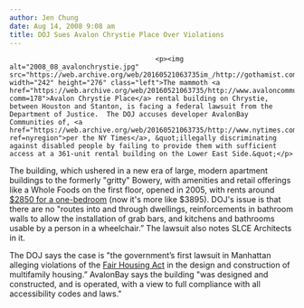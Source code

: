 ```yaml
---
author: Jen Chung
date: Aug 14, 2008 9:08 am
title: DOJ Sues Avalon Chrystie Place Over Violations
---
```


	
										<p><img alt="2008_08_avalonchrystie.jpg" src="https://web.archive.org/web/20160521063735im_/http://gothamist.com/attachments/jen/2008_08_avalonchrystie.jpg" width="242" height="276" class="left">The mammoth <a href="https://web.archive.org/web/20160521063735/http://www.avaloncommunities.com/avaloncore/nfloor.asp?comm=178">Avalon Chrystie Place</a> rental building on Chrystie, between Houston and Stanton, is facing a federal lawsuit from the Department of Justice.  The DOJ accuses developer AvalonBay Communities of, <a href="https://web.archive.org/web/20160521063735/http://www.nytimes.com/2008/08/14/nyregion/14building.html?ref=nyregion">per the NY Times</a>, &quot;illegally discriminating against disabled people by failing to provide them with sufficient access at a 361-unit rental building on the Lower East Side.&quot;</p>

<p>The building, which ushered in a new era of large, modern apartment buildings to the formerly &quot;gritty&quot; Bowery, with amenities and retail offerings like a Whole Foods on the first floor, opened in 2005, with rents around <a href="https://web.archive.org/web/20160521063735/http://curbed.com/archives/2005/04/04/what_rents_will_come_at_avalon_chrystie_place.php">$2850 for a one-bedroom</a> (now it&apos;s more like $3895).  DOJ&apos;s issue is that there are no &quot;routes into and through dwellings, reinforcements in bathroom walls to allow the installation of grab bars, and kitchens and bathrooms usable by a person in a wheelchair.&#x201D; The lawsuit also notes SLCE Architects in it.  </p>

<p>The DOJ says the case is &quot;the government&#x2019;s first lawsuit in Manhattan alleging violations of the <a href="https://web.archive.org/web/20160521063735/http://www.usdoj.gov/crt/housing/housing_coverage.htm">Fair Housing Act</a> in the design and construction of multifamily housing.&#x201D;  AvalonBay says the building &quot;was designed and constructed, and is operated, with a view to full compliance with all accessibility codes and laws.&quot;</p>					
										
									
				